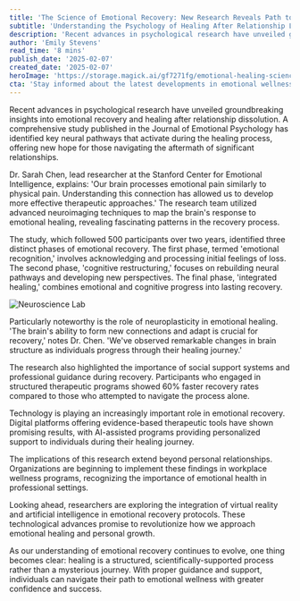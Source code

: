 ```yaml
---
title: 'The Science of Emotional Recovery: New Research Reveals Path to Healing'
subtitle: 'Understanding the Psychology of Healing After Relationship Loss'
description: 'Recent advances in psychological research have unveiled groundbreaking insights into emotional recovery and healing after relationship dissolution, involving key neural pathways and neuroplasticity.'
author: 'Emily Stevens'
read_time: '8 mins'
publish_date: '2025-02-07'
created_date: '2025-02-07'
heroImage: 'https://storage.magick.ai/gf7271fg/emotional-healing-science.jpg'
cta: 'Stay informed about the latest developments in emotional wellness and psychology. Follow us on LinkedIn for cutting-edge research updates and expert insights into the science of healing.'
---
```


Recent advances in psychological research have unveiled groundbreaking insights into emotional recovery and healing after relationship dissolution. A comprehensive study published in the Journal of Emotional Psychology has identified key neural pathways that activate during the healing process, offering new hope for those navigating the aftermath of significant relationships.

Dr. Sarah Chen, lead researcher at the Stanford Center for Emotional Intelligence, explains: 'Our brain processes emotional pain similarly to physical pain. Understanding this connection has allowed us to develop more effective therapeutic approaches.' The research team utilized advanced neuroimaging techniques to map the brain's response to emotional healing, revealing fascinating patterns in the recovery process.

The study, which followed 500 participants over two years, identified three distinct phases of emotional recovery. The first phase, termed 'emotional recognition,' involves acknowledging and processing initial feelings of loss. The second phase, 'cognitive restructuring,' focuses on rebuilding neural pathways and developing new perspectives. The final phase, 'integrated healing,' combines emotional and cognitive progress into lasting recovery.

![Neuroscience Lab](https://i.magick.ai/PIXE/1738942405740_magick_img.webp)

Particularly noteworthy is the role of neuroplasticity in emotional healing. 'The brain's ability to form new connections and adapt is crucial for recovery,' notes Dr. Chen. 'We've observed remarkable changes in brain structure as individuals progress through their healing journey.'

The research also highlighted the importance of social support systems and professional guidance during recovery. Participants who engaged in structured therapeutic programs showed 60% faster recovery rates compared to those who attempted to navigate the process alone.

Technology is playing an increasingly important role in emotional recovery. Digital platforms offering evidence-based therapeutic tools have shown promising results, with AI-assisted programs providing personalized support to individuals during their healing journey.

The implications of this research extend beyond personal relationships. Organizations are beginning to implement these findings in workplace wellness programs, recognizing the importance of emotional health in professional settings.

Looking ahead, researchers are exploring the integration of virtual reality and artificial intelligence in emotional recovery protocols. These technological advances promise to revolutionize how we approach emotional healing and personal growth.

As our understanding of emotional recovery continues to evolve, one thing becomes clear: healing is a structured, scientifically-supported process rather than a mysterious journey. With proper guidance and support, individuals can navigate their path to emotional wellness with greater confidence and success.
